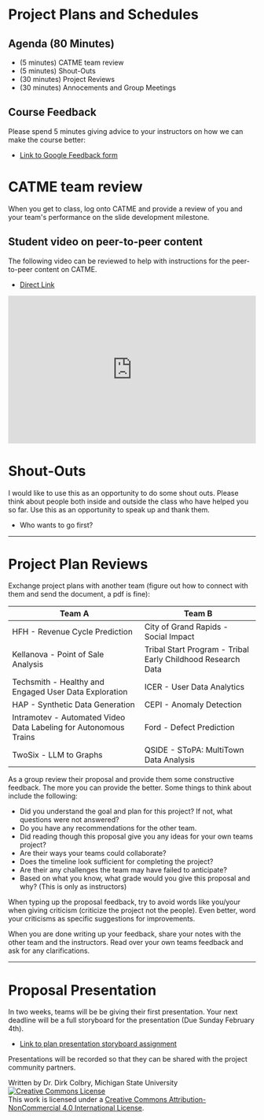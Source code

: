 # Project Plans and Schedules


## Agenda (80 Minutes)

- (5 minutes) CATME team review
- (5 minutes) Shout-Outs 
- (30 minutes) Project Reviews
- (30 minutes) Annocements and Group Meetings


## Course Feedback

Please spend 5 minutes giving advice to your instructors on how we can make the course better:

* [Link to Google Feedback form](http://tinyurl.com/CMSE495-Mid-semester-feedback)



# CATME team review

When you get to class, log onto CATME and provide a review of you and your team's performance on the slide development milestone.

## Student video on peer-to-peer content
The following video can be reviewed to help with instructions for the peer-to-peer content on CATME.

- [Direct Link](https://www.youtube.com/watch?v=TBWQrieed5o)





<iframe
    width="100%"
    height="300"
    src="https://www.youtube.com/embed/TBWQrieed5o?cc_load_policy=True"
    frameborder="0"
    allowfullscreen

></iframe>




# Shout-Outs

I would like to use this as an opportunity to do some shout outs.  Please think about people both inside and outside the class who have helped you so far.  Use this as an opportunity to speak up and thank them. 


* Who wants to go first?

---

# Project Plan Reviews

Exchange project plans with another team (figure out how to connect with them and send the document, a pdf is fine):

| Team A | Team B | 
|--------|--------|
| HFH - Revenue Cycle Prediction | City of Grand Rapids - Social Impact |
| Kellanova - Point of Sale Analysis | Tribal Start Program - Tribal Early Childhood Research Data |
| Techsmith - Healthy and Engaged User Data Exploration | ICER - User Data Analytics |
| HAP - Synthetic Data Generation | CEPI - Anomaly Detection |
| Intramotev - Automated Video Data Labeling for Autonomous Trains | Ford - Defect Prediction |
| TwoSix - LLM to Graphs | QSIDE - SToPA: MultiTown Data Analysis |

As a group review their proposal and provide them some constructive feedback.  The more you can provide the better.  Some things to think about include the following:

- Did you understand the goal and plan for this project? If not, what questions were not answered?
- Do you have any recommendations for the other team.
- Did reading though this proposal give you any ideas for your own teams project?
- Are their ways your teams could collaborate?
- Does the timeline look sufficient for completing the project?
- Are their any challenges the team may have failed to anticipate?
- Based on what you know, what grade would you give this proposal and why? (This is only as instructors)


When typing up the proposal feedback, try to avoid words like you/your when giving criticism (criticize the project not the people). Even better, word your criticisms as specific suggestions for improvements.  

When you are done writing up your feedback, share your notes with the other team and the instructors.  Read over your own teams feedback and ask for any clarifications. 

---

# Proposal Presentation

In two weeks, teams will be be giving their first presentation.  Your next deadline will be a full storyboard for the presentation (Due Sunday February 4th). 

- [Link to plan presentation storyboard assignment](0204-ASSIGNMENT_Plan_Video_Storyboard)

Presentations will be recorded so that they can be shared with the project community partners.  

Written by Dr. Dirk Colbry, Michigan State University
<a rel="license" href="http://creativecommons.org/licenses/by-nc/4.0/"><img alt="Creative Commons License" style="border-width:0" src="https://i.creativecommons.org/l/by-nc/4.0/88x31.png" /></a><br />This work is licensed under a <a rel="license" href="http://creativecommons.org/licenses/by-nc/4.0/">Creative Commons Attribution-NonCommercial 4.0 International License</a>.
